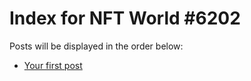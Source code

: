 # Index for NFT World #6202
Posts will be displayed in the order below:

- [Your first post](./001-first.md)

